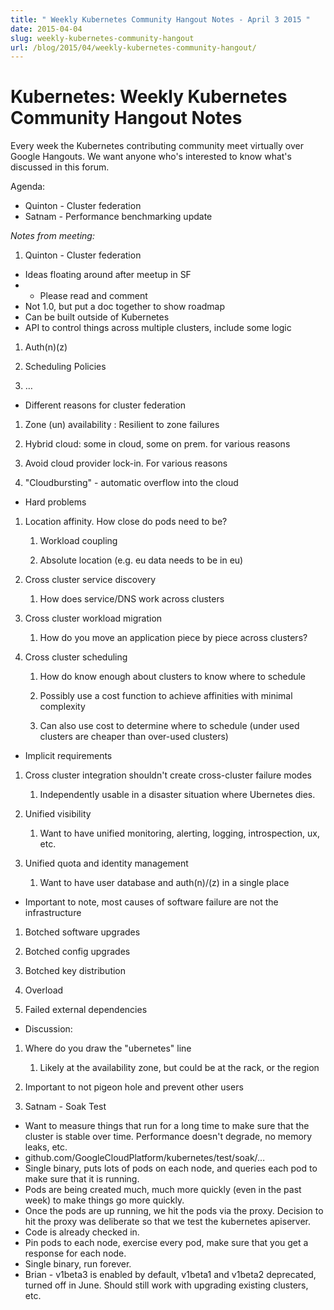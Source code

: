 ```yaml
---
title: " Weekly Kubernetes Community Hangout Notes - April 3 2015 "
date: 2015-04-04
slug: weekly-kubernetes-community-hangout
url: /blog/2015/04/weekly-kubernetes-community-hangout/
---
```

# Kubernetes: Weekly Kubernetes Community Hangout Notes

Every week the Kubernetes contributing community meet virtually over Google Hangouts. We want anyone who's interested to know what's discussed in this forum.

Agenda:

* Quinton - Cluster federation
* Satnam - Performance benchmarking update

*Notes from meeting:*

1. Quinton - Cluster federation
* Ideas floating around after meetup in SF
* * Please read and comment
* Not 1.0, but put a doc together to show roadmap
* Can be built outside of Kubernetes
* API to control things across multiple clusters, include some logic

1. Auth(n)(z)

2. Scheduling Policies

3. …

* Different reasons for cluster federation

1. Zone (un) availability : Resilient to zone failures

2. Hybrid cloud: some in cloud, some on prem. for various reasons

3. Avoid cloud provider lock-in.  For various reasons

4. "Cloudbursting" - automatic overflow into the cloud
* Hard problems

1. Location affinity.  How close do pods need to be?

    1. Workload coupling

    2. Absolute location (e.g. eu data needs to be in eu)

2. Cross cluster service discovery

    1. How does service/DNS work across clusters

3. Cross cluster workload migration

    1. How do you move an application piece by piece across clusters?

4. Cross cluster scheduling

    1. How do know enough about clusters to know where to schedule

    2. Possibly use a cost function to achieve affinities with minimal complexity

    3. Can also use cost to determine where to schedule (under used clusters are cheaper than over-used clusters)

* Implicit requirements

1. Cross cluster integration shouldn't create cross-cluster failure modes

    1. Independently usable in a disaster situation where Ubernetes dies.

2. Unified visibility

    1. Want to have unified monitoring, alerting, logging, introspection, ux, etc.

3. Unified quota and identity management

    1. Want to have user database and auth(n)/(z) in a single place

* Important to note, most causes of software failure are not the infrastructure

1. Botched software upgrades

2. Botched config upgrades

3. Botched key distribution

4. Overload

5. Failed external dependencies

* Discussion:

1. Where do you draw the "ubernetes" line

    1. Likely at the availability zone, but could be at the rack, or the region

2. Important to not pigeon hole and prevent other users



2. Satnam - Soak Test
* Want to measure things that run for a long time to make sure that the cluster is stable over time.  Performance doesn't degrade, no memory leaks, etc.
* github.com/GoogleCloudPlatform/kubernetes/test/soak/…
* Single binary, puts lots of pods on each node, and queries each pod to make sure that it is running.
* Pods are being created much, much more quickly (even in the past week) to make things go more quickly.
* Once the pods are up running, we hit the pods via the proxy.  Decision to hit the proxy was deliberate so that we test the kubernetes apiserver.
* Code is already checked in.
* Pin pods to each node, exercise every pod, make sure that you get a response for each node.
* Single binary, run forever.
* Brian - v1beta3 is enabled by default, v1beta1 and v1beta2 deprecated, turned off  in June.  Should still work with upgrading existing clusters, etc.
